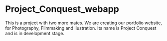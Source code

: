 # Project_Conquest_webapp
This is a project with two more mates. We are creating our portfolio website, for Photography, Filmmaking and Ilustration. Its name is Project Conquest and is in development stage. 
